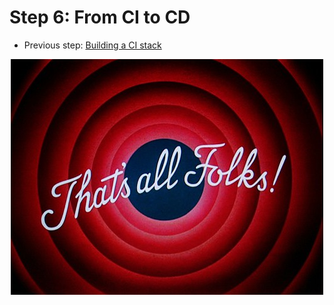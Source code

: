# Step 6: From CI to CD

  * Previous step: [Building a CI stack](./step6.md)





   
  <div align="center">
  
  ![That's all folks!](../pics/thats-all-folks.jpg)
  
  </div>
  